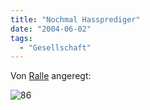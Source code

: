 ```yaml
---
title: "Nochmal Hassprediger"
date: "2004-06-02"
tags:
  - "Gesellschaft"
---
```


Von [Ralle](http://www.das-netzbuch.de/index.php?id=P1647) angeregt:

![86](/img/webpropaganda/86.gif)
